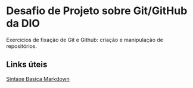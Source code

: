 # Desafio de Projeto sobre Git/GitHub da DIO
Exercícios de fixação de Git e Github: criação e manipulação de repositórios.

## Links úteis
[Sintaxe Basica Markdown](https://www.markdownguide.org/basic-syntax/)
